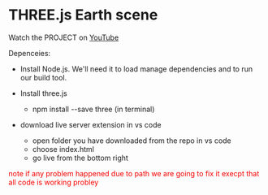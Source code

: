 # THREE.js Earth scene

Watch the PROJECT on [YouTube](https://youtu.be/FntV9iEJ0tU)

Depenceies:
- Install Node.js. We'll need it to load manage dependencies and to run our build tool.
- Install three.js 
    - npm install --save three (in terminal)

- download live server extension in vs code 
    - open folder you have downloaded from the repo in vs code
    - choose index.html 
    - go live from the bottom right


<div><span style="color: #f20000">n</span><span style="color: #f20000">o</span><span style="color: #f20000">t</span><span style="color: #f20000">e</span><span style="color: #f20000"> </span><span style="color: #f20000">i</span><span style="color: #f20000">f</span><span style="color: #f20000"> </span><span style="color: #f20000">a</span><span style="color: #f20000">n</span><span style="color: #f20000">y</span><span style="color: #f20000"> </span><span style="color: #f20000">p</span><span style="color: #f20000">r</span><span style="color: #f20000">o</span><span style="color: #f20000">b</span><span style="color: #f20000">l</span><span style="color: #f20000">e</span><span style="color: #f20000">m</span><span style="color: #f20000"> </span><span style="color: #f20000">h</span><span style="color: #f20000">a</span><span style="color: #f20000">p</span><span style="color: #f20000">p</span><span style="color: #f20000">e</span><span style="color: #f20000">n</span><span style="color: #f20000">e</span><span style="color: #f20000">d</span><span style="color: #f20000"> </span><span style="color: #f20000">d</span><span style="color: #f20000">u</span><span style="color: #f20000">e</span><span style="color: #f20000"> </span><span style="color: #f20000">t</span><span style="color: #f20000">o</span><span style="color: #f20000"> </span><span style="color: #f20000">p</span><span style="color: #f20000">a</span><span style="color: #f20000">t</span><span style="color: #f20000">h</span><span style="color: #f20000"> </span><span style="color: #f20000">w</span><span style="color: #f20000">e</span><span style="color: #f20000"> </span><span style="color: #f20000">a</span><span style="color: #f20000">r</span><span style="color: #f20000">e</span><span style="color: #f20000"> </span><span style="color: #f20000">g</span><span style="color: #f20000">o</span><span style="color: #f20000">i</span><span style="color: #f20000">n</span><span style="color: #f20000">g</span><span style="color: #f20000"> </span><span style="color: #f20000">t</span><span style="color: #f20000">o</span><span style="color: #f30000"> </span><span style="color: #f30000">f</span><span style="color: #f30000">i</span><span style="color: #f30000">x</span><span style="color: #f30000"> </span><span style="color: #f30000">i</span><span style="color: #f30000">t</span><span style="color: #f30000"> </span><span style="color: #f40000">e</span><span style="color: #f40000">x</span><span style="color: #f40000">e</span><span style="color: #f40000">c</span><span style="color: #f40000">p</span><span style="color: #f40000">t</span><span style="color: #f40000"> </span><span style="color: #f40000">t</span><span style="color: #f40000">h</span><span style="color: #f50000">a</span><span style="color: #f50000">t</span><span style="color: #f50000"> </span><span style="color: #f50000">a</span><span style="color: #f50000">l</span><span style="color: #f50000">l</span><span style="color: #f50000"> </span><span style="color: #f50000">c</span><span style="color: #f60000">o</span><span style="color: #f60000">d</span><span style="color: #f60000">e</span><span style="color: #f60000"> </span><span style="color: #f60000">i</span><span style="color: #f60000">s</span><span style="color: #f60000"> </span><span style="color: #f60000">w</span><span style="color: #f60000">o</span><span style="color: #f70000">r</span><span style="color: #f70000">k</span><span style="color: #f70000">i</span><span style="color: #f70000">n</span><span style="color: #f70000">g</span><span style="color: #f70000"> </span><span style="color: #f70000">p</span><span style="color: #f70000">r</span><span style="color: #f80000">o</span><span style="color: #f80000">b</span><span style="color: #f80000">l</span><span style="color: #f80000">e</span><span style="color: #f80000">y</span></div>
